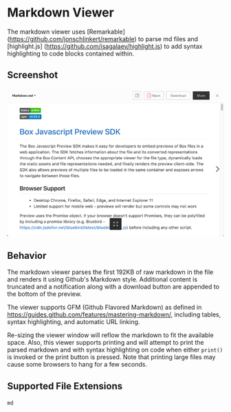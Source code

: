 # Markdown Viewer

The markdown viewer uses [Remarkable] (https://github.com/jonschlinkert/remarkable) to parse md files and [highlight.js] (https://github.com/isagalaev/highlight.js) to add syntax highlighting to code blocks contained within.

## Screenshot

![Screenshot of text viewer](images/markdown.png)

## Behavior

The markdown viewer parses the first 192KB of raw markdown in the file and renders it using Github's Markdown style. Additional content is truncated and a notification along with a download button are appended to the bottom of the preview.

The viewer supports GFM (Github Flavored Markdown) as defined in https://guides.github.com/features/mastering-markdown/, including tables, syntax highlighting, and automatic URL linking.

Re-sizing the viewer window will reflow the markdown to fit the available space. Also, this viewer supports printing and will attempt to print the parsed markdown and with syntax highlighting on code when either `print()` is invoked or the print button is pressed. Note that printing large files may cause some browsers to hang for a few seconds.

## Supported File Extensions

`md`
